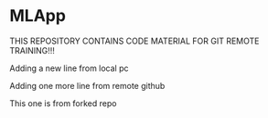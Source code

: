 # MLApp

THIS REPOSITORY CONTAINS CODE MATERIAL FOR GIT REMOTE TRAINING!!!

Adding a new line from local pc

Adding one more line from remote github

This one is from forked repo
